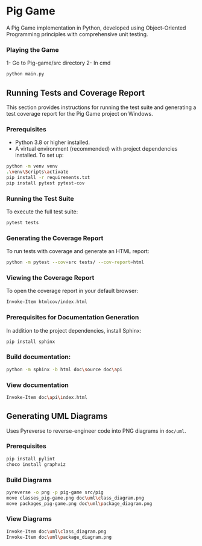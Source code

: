 # Pig Game

A Pig Game implementation in Python, developed using Object-Oriented Programming principles with comprehensive unit testing.

### Playing the Game
1- Go to Pig-game/src directory
2- In cmd 
```bash
python main.py
```

## Running Tests and Coverage Report

This section provides instructions for running the test suite and generating a test coverage report for the Pig Game project on Windows.

### Prerequisites

- Python 3.8 or higher installed.
- A virtual environment (recommended) with project dependencies installed. To set up:

```bash
python -m venv venv
.\venv\Scripts\activate
pip install -r requirements.txt
pip install pytest pytest-cov
```

### Running the Test Suite

To execute the full test suite:

```bash
pytest tests
```

### Generating the Coverage Report

To run tests with coverage and generate an HTML report:

```bash
python -m pytest --cov=src tests/ --cov-report=html
```

### Viewing the Coverage Report

To open the coverage report in your default browser:

```bash
Invoke-Item htmlcov/index.html
```

### Prerequisites for Documentation Generation
In addition to the project dependencies, install Sphinx:

```bash
pip install sphinx
```

### Build documentation:
```bash
python -m sphinx -b html doc\source doc\api
```
### View documentation
```bash
Invoke-Item doc\api\index.html
```

## Generating UML Diagrams

Uses Pyreverse to reverse-engineer code into PNG diagrams in `doc/uml`.

### Prerequisites
```bash
pip install pylint
choco install graphviz
```

### Build Diagrams
```bash
pyreverse -o png -p pig-game src/pig
move classes_pig-game.png doc\uml\class_diagram.png
move packages_pig-game.png doc\uml\package_diagram.png
```
### View Diagrams

```bash
Invoke-Item doc\uml\class_diagram.png
Invoke-Item doc\uml\package_diagram.png
```
